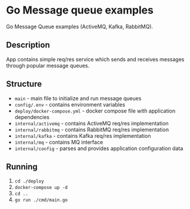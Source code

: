 # Go Message queue examples

Go Message Queue examples (ActiveMQ, Kafka, RabbitMQ).

## Description

App contains simple req/res service which sends and receives messages through popular message queues.

## Structure

- `main` - main file to initialize and run message queues
- `config/.env` - contains environment variables
- `deploy/docker-compose.yml` - docker compose file with application dependencies
- `internal/activemq` - contains ActiveMQ req/res implementation
- `internal/rabbitmq` - contains RabbitMQ req/res implementation
- `internal/kafka` - contains Kafka req/res implementation
- `internal/mq` - contains MQ interface
- `internal/config` - parses and provides application configuration data

## Running

1. `cd ./deploy`
2. `docker-compose up -d`
3. `cd ..`
4. `go run ./cmd/main.go`
